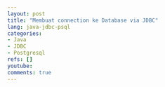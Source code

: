 ```yaml
---
layout: post
title: "Membuat connection ke Database via JDBC"
lang: java-jdbc-psql
categories:
- Java
- JDBC
- Postgresql
refs: []
youtube: 
comments: true
---
```


